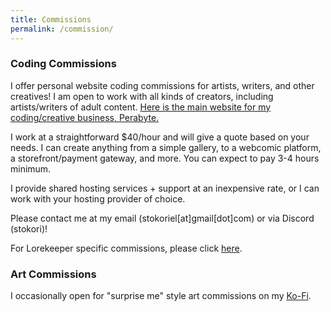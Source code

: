 ```yaml
---
title: Commissions
permalink: /commission/
---
```

 ### Coding Commissions
I offer personal website coding commissions for artists, writers, and other creatives! I am open to work with all kinds of creators, including artists/writers of adult content. <a href="https://perabyte.dev">Here is the main website for my coding/creative business, Perabyte.</a>

I work at a straightforward $40/hour and will give a quote based on your needs. I can create anything from a simple gallery, to a webcomic platform, a storefront/payment gateway, and more. You can expect to pay 3-4 hours minimum.

I provide shared hosting services + support at an inexpensive rate, or I can work with your hosting provider of choice.

Please contact me at my email (stokoriel[at]gmail[dot]com) or via Discord (stokori)!

For Lorekeeper specific commissions, please click <a href="/commission/lorekeeper">here</a>.

 ### Art Commissions

 I occasionally open for "surprise me" style art commissions on my <a href="https://ko-fi.com/stokori/commissions">Ko-Fi</a>.